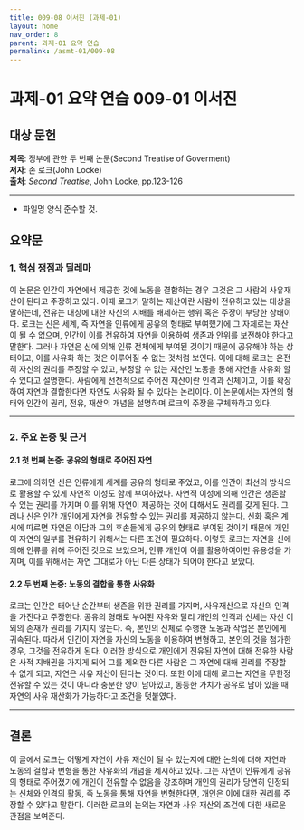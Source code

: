 ```yaml
---
title: 009-08 이서진 (과제-01)
layout: home
nav_order: 8
parent: 과제-01 요약 연습
permalink: /asmt-01/009-08
---
```


# 과제-01 요약 연습 009-01 이서진 

## 대상 문헌  
**제목**: 정부에 관한 두 번째 논문(Second Treatise of Goverment)  
**저자**: 존 로크(John Locke)  
**출처**: _Second Treatise_, John Locke, pp.123-126

---

* 파일명 양식 준수할 것.
  
## 요약문  

### 1. 핵심 쟁점과 딜레마  
이 논문은 인간이 자연에서 제공한 것에 노동을 결합하는 경우 그것은 그 사람의 사유재산이 된다고 주장하고 있다.  이때 로크가 말하는 재산이란 사람이 전유하고 있는 대상을 말하는데, 전유는 대상에 대한 자신의 지배를 배제하는 행위 혹은 주장이 부당한 상태이다. 로크는 신은 세계, 즉 자연을 인류에게 공유의 형태로 부여했기에 그 자체로는 재산이 될 수 없으며, 인간이 이를 전유하여 자연을 이용하여 생존과 안위를 보전해야 한다고 말한다. 그러나 자연은 신에 의해 인류 전체에게 부여된 것이기 때문에 공유해야 하는 상태이고, 이를 사유화 하는 것은 이루어질 수 없는 것처럼 보인다. 이에 대해 로크는 온전히 자신의 권리를 주장할 수 있고, 부정할 수 없는 재산인 노동을 통해 자연을 사유화 할 수 있다고 설명한다. 사람에게 선천적으로 주어진 재산이란 인격과 신체이고, 이를 확장하여 자연과 결합한다면 자연도 사유화 될 수 있다는 논리이다. 이 논문에서는 자연의 형태와 인간의 권리, 전유, 재산의 개념을 설명하며 로크의 주장을 구체화하고 있다.

---

### 2. 주요 논증 및 근거  

#### 2.1 첫 번째 논증: 공유의 형태로 주어진 자연
로크에 의하면 신은 인류에게 세계를 공유의 형태로 주었고, 이를 인간이 최선의 방식으로 활용할 수 있게 자연적 이성도 함께 부여하였다. 자연적 이성에 의해 인간은 생존할 수 있는 권리를 가지며 이를 위해 자연이 제공하는 것에 대해서도 권리를 갖게 된다. 그러나 신은 인간 개인에게 자연을 전유할 수 있는 권리를 제공하지 않는다. 신화 혹은 계시에 따르면 자연은 아담과 그의 후손들에게 공유의 형태로 부여된 것이기 때문에 개인이 자연의 일부를 전유하기 위해서는 다른 조건이 필요하다. 이렇듯 로크는 자연을 신에 의해 인류를 위해 주어진 것으로 보았으며, 인류 개인이 이를 활용하여야만 유용성을 가지며, 이를 위해서는 자연 그대로가 아닌 다른 상태가 되어야 한다고 보았다.
#### 2.2 두 번째 논증: 노동의 결합을 통한 사유화
로크는 인간은 태어난 순간부터 생존을 위한 권리를 가지며, 사유재산으로 자신의 인격을 가진다고 주장한다. 공유의 형태로 부여된 자유와 달리 개인의 인격과 신체는 자신 이외의 존재가 권리를 가지지 않는다. 즉, 본인의 신체로 수행한 노동과 작업은 본인에게 귀속된다. 따라서 인간이 자연을 자신의 노동을 이용하여 변형하고, 본인의 것을 첨가한 경우, 그것을 전유하게 된다. 이러한 방식으로 개인에게 전유된 자연에 대해 전유한 사람은 사적 지배권을 가지게 되어 그를 제외한 다른 사람은 그 자연에 대해 권리를 주장할 수 없게 되고, 자연은 사유 재산이 된다는 것이다. 또한 이에 대해 로크는 자연을 무한정 전유할 수 있는 것이 아니라 충분한 양이 남아있고, 동등한 가치가 공유로 남아 있을 때 자연의 사유 재산화가 가능하다고 조건을 덧붙였다. 

---

## 결론  

이 글에서 로크는 어떻게 자연이 사유 재산이 될 수 있는지에 대한 논의에 대해 자연과 노동의 결합과 변형을 통한 사유화의 개념을 제시하고 있다. 그는 자연이 인류에게 공유의 형태로 주어졌기에 개인이 전유할 수 없음을 강조하며 개인의 권리가 당연히 인정되는 신체와 인격의 활동, 즉 노동을 통해 자연을 변형한다면, 개인은 이에 대한 권리를 주장할 수 있다고 말한다. 이러한 로크의 논의는 자연과 사유 재산의 조건에 대한 새로운 관점을 보여준다.